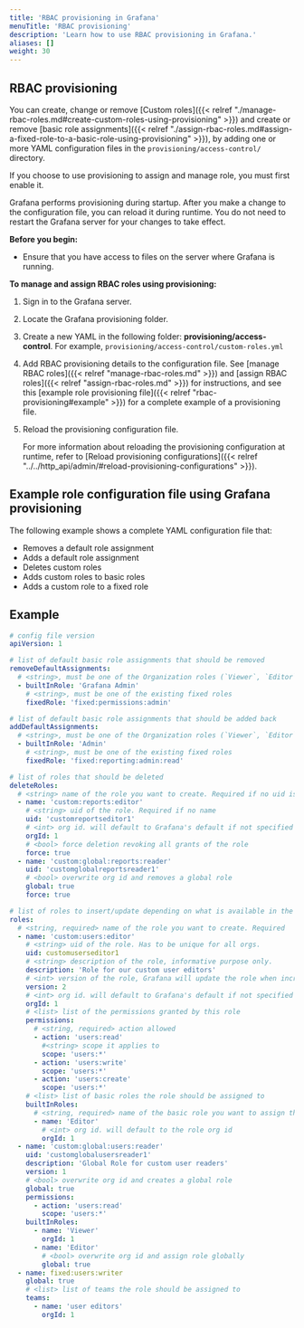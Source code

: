 ```yaml
---
title: 'RBAC provisioning in Grafana'
menuTitle: 'RBAC provisioning'
description: 'Learn how to use RBAC provisioning in Grafana.'
aliases: []
weight: 30
---
```


## RBAC provisioning

You can create, change or remove [Custom roles]({{< relref "./manage-rbac-roles.md#create-custom-roles-using-provisioning" >}}) and create or remove [basic role assignments]({{< relref "./assign-rbac-roles.md#assign-a-fixed-role-to-a-basic-role-using-provisioning" >}}), by adding one or more YAML configuration files in the `provisioning/access-control/` directory.

If you choose to use provisioning to assign and manage role, you must first enable it.

Grafana performs provisioning during startup. After you make a change to the configuration file, you can reload it during runtime. You do not need to restart the Grafana server for your changes to take effect.

**Before you begin:**

- Ensure that you have access to files on the server where Grafana is running.

**To manage and assign RBAC roles using provisioning:**

1. Sign in to the Grafana server.

2. Locate the Grafana provisioning folder.

3. Create a new YAML in the following folder: **provisioning/access-control**. For example, `provisioning/access-control/custom-roles.yml`

4. Add RBAC provisioning details to the configuration file. See [manage RBAC roles]({{< relref "manage-rbac-roles.md" >}}) and [assign RBAC roles]({{< relref "assign-rbac-roles.md" >}}) for instructions, and see this [example role provisioning file]({{< relref "rbac-provisioning#example" >}}) for a complete example of a provisioning file.

5. Reload the provisioning configuration file.

   For more information about reloading the provisioning configuration at runtime, refer to [Reload provisioning configurations]({{< relref "../../http_api/admin/#reload-provisioning-configurations" >}}).

## Example role configuration file using Grafana provisioning

The following example shows a complete YAML configuration file that:

- Removes a default role assignment
- Adds a default role assignment
- Deletes custom roles
- Adds custom roles to basic roles
- Adds a custom role to a fixed role

## Example

```yaml
# config file version
apiVersion: 1

# list of default basic role assignments that should be removed
removeDefaultAssignments:
  # <string>, must be one of the Organization roles (`Viewer`, `Editor`, `Admin`) or `Grafana Admin`
  - builtInRole: 'Grafana Admin'
    # <string>, must be one of the existing fixed roles
    fixedRole: 'fixed:permissions:admin'

# list of default basic role assignments that should be added back
addDefaultAssignments:
  # <string>, must be one of the Organization roles (`Viewer`, `Editor`, `Admin`) or `Grafana Admin`
  - builtInRole: 'Admin'
    # <string>, must be one of the existing fixed roles
    fixedRole: 'fixed:reporting:admin:read'

# list of roles that should be deleted
deleteRoles:
  # <string> name of the role you want to create. Required if no uid is set
  - name: 'custom:reports:editor'
    # <string> uid of the role. Required if no name
    uid: 'customreportseditor1'
    # <int> org id. will default to Grafana's default if not specified
    orgId: 1
    # <bool> force deletion revoking all grants of the role
    force: true
  - name: 'custom:global:reports:reader'
    uid: 'customglobalreportsreader1'
    # <bool> overwrite org id and removes a global role
    global: true
    force: true

# list of roles to insert/update depending on what is available in the database
roles:
  # <string, required> name of the role you want to create. Required
  - name: 'custom:users:editor'
    # <string> uid of the role. Has to be unique for all orgs.
    uid: customuserseditor1
    # <string> description of the role, informative purpose only.
    description: 'Role for our custom user editors'
    # <int> version of the role, Grafana will update the role when increased
    version: 2
    # <int> org id. will default to Grafana's default if not specified
    orgId: 1
    # <list> list of the permissions granted by this role
    permissions:
      # <string, required> action allowed
      - action: 'users:read'
        #<string> scope it applies to
        scope: 'users:*'
      - action: 'users:write'
        scope: 'users:*'
      - action: 'users:create'
        scope: 'users:*'
    # <list> list of basic roles the role should be assigned to
    builtInRoles:
      # <string, required> name of the basic role you want to assign the role to
      - name: 'Editor'
        # <int> org id. will default to the role org id
        orgId: 1
  - name: 'custom:global:users:reader'
    uid: 'customglobalusersreader1'
    description: 'Global Role for custom user readers'
    version: 1
    # <bool> overwrite org id and creates a global role
    global: true
    permissions:
      - action: 'users:read'
        scope: 'users:*'
    builtInRoles:
      - name: 'Viewer'
        orgId: 1
      - name: 'Editor'
        # <bool> overwrite org id and assign role globally
        global: true
  - name: fixed:users:writer
    global: true
    # <list> list of teams the role should be assigned to
    teams:
      - name: 'user editors'
        orgId: 1
```
